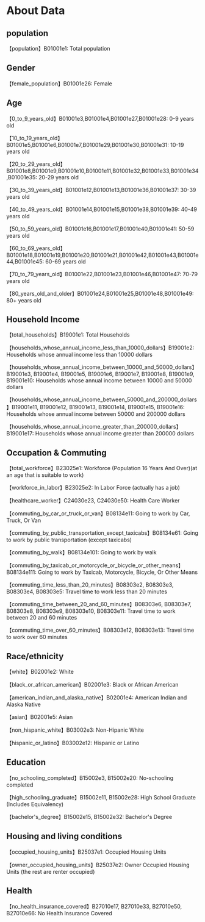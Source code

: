 # About Data

## population
【population】B01001e1: Total population

## Gender
【female_population】B01001e26: Female

## Age
【0_to_9_years_old】B01001e3,B01001e4,B01001e27,B01001e28: 0-9 years old

【10_to_19_years_old】B01001e5,B01001e6,B01001e7,B01001e29,B01001e30,B01001e31: 10-19 years old

【20_to_29_years_old】B01001e8,B01001e9,B01001e10,B01001e11,B01001e32,B01001e33,B01001e34,B01001e35: 20-29 years old

【30_to_39_years_old】B01001e12,B01001e13,B01001e36,B01001e37: 30-39 years old

【40_to_49_years_old】B01001e14,B01001e15,B01001e38,B01001e39: 40-49 years old

【50_to_59_years_old】B01001e16,B01001e17,B01001e40,B01001e41: 50-59 years old

【60_to_69_years_old】B01001e18,B01001e19,B01001e20,B01001e21,B01001e42,B01001e43,B01001e44,B01001e45: 60-69 years old

【70_to_79_years_old】B01001e22,B01001e23,B01001e46,B01001e47: 70-79 years old

【80_years_old_and_older】B01001e24,B01001e25,B01001e48,B01001e49: 80+ years old

## Household Income
【total_households】B19001e1: Total Households

【households_whose_annual_income_less_than_10000_dollars】B19001e2: Households whose annual income less than 10000 dollars

【households_whose_annual_income_between_10000_and_50000_dollars】B19001e3, B19001e4, B19001e5, B19001e6, B19001e7, B19001e8, B19001e9, B19001e10: Households whose annual income between 10000 and 50000 dollars

【households_whose_annual_income_between_50000_and_200000_dollars】B19001e11, B19001e12, B19001e13, B19001e14, B19001e15, B19001e16: Households whose annual income between 50000 and 200000 dollars

【households_whose_annual_income_greater_than_200000_dollars】B19001e17: Households whose annual income greater than 200000 dollars

## Occupation & Commuting
【total_workforce】B23025e1: Workforce (Population 16 Years And Over)(at an age that is suitable to work)

【workforce_in_labor】B23025e2: In Labor Force (actually has a job)

【healthcare_worker】C24030e23, C24030e50: Health Care Worker

【commuting_by_car_or_truck_or_van】B08134e11: Going to work by Car, Truck, Or Van

【commuting_by_public_transportation_except_taxicabs】B08134e61: Going to work by public transportation (except taxicabs)

【commuting_by_walk】B08134e101: Going to work by walk

【commuting_by_taxicab_or_motorcycle_or_bicycle_or_other_means】B08134e111: Going to work by Taxicab, Motorcycle, Bicycle, Or Other Means

【commuting_time_less_than_20_minutes】B08303e2, B08303e3, B08303e4, B08303e5: Travel time to work less than 20 minutes

【commuting_time_between_20_and_60_minutes】B08303e6, B08303e7, B08303e8, B08303e9, B08303e10, B08303e11: Travel time to work between 20 and 60 minutes

【commuting_time_over_60_minutes】B08303e12, B08303e13: Travel time to work over 60 minutes

## Race/ethnicity
【white】B02001e2: White

【black_or_african_american】B02001e3: Black or African American

【american_indian_and_alaska_native】B02001e4: American Indian and Alaska Native

【asian】B02001e5: Asian

【non_hispanic_white】B03002e3: Non-Hipanic White

【hispanic_or_latino】B03002e12: Hispanic or Latino


## Education
【no_schooling_completed】B15002e3, B15002e20: No-schooling completed

【high_schooling_graduate】B15002e11, B15002e28: High School Graduate (Includes Equivalency)

【bachelor's_degree】B15002e15, B15002e32: Bachelor's Degree
       
## Housing and living conditions
【occupied_housing_units】B25037e1: Occupied Housing Units

【owner_occupied_housing_units】B25037e2: Owner Occupied Housing Units (the rest are renter occupied)

## Health 
【no_health_insurance_covered】B27010e17, B27010e33, B27010e50, B27010e66: No Health Insurance Covered
